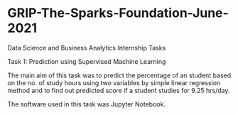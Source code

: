 # GRIP-The-Sparks-Foundation-June-2021
Data Science and Business Analytics Internship Tasks

Task 1: Prediction using Supervised Machine Learning

The main aim of this task was to predict the percentage of an student based on the no. of study hours using two variables by simple linear regression method and to find out predicted score if a student studies for 9.25 hrs/day.

The software used in this task was Jupyter Notebook.
